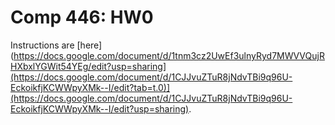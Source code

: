 Comp 446: HW0
====

Instructions are [here](https://docs.google.com/document/d/1tnm3cz2UwEf3ulnyRyd7MWVVQujRHXbxlYGWit54YEg/edit?usp=sharing](https://docs.google.com/document/d/1CJJvuZTuR8jNdvTBi9q96U-EckoikfjKCWWpyXMk--I/edit?tab=t.0)](https://docs.google.com/document/d/1CJJvuZTuR8jNdvTBi9q96U-EckoikfjKCWWpyXMk--I/edit?usp=sharing).
